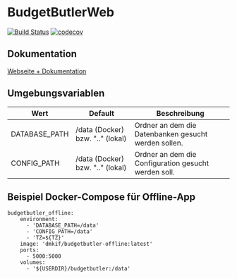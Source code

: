 # BudgetButlerWeb

[![Build Status](https://travis-ci.org/SebastianRzk/BudgetButlerWeb.svg?branch=master)](https://travis-ci.org/SebastianRzk/BudgetButlerWeb) [![codecov](https://codecov.io/gh/SebastianRzk/BudgetButlerWeb/branch/master/graph/badge.svg)](https://codecov.io/gh/SebastianRzk/BudgetButlerWeb)

## Dokumentation

[Webseite + Dokumentation](https://SebastianRzk.github.io/BudgetButlerWeb/)

## Umgebungsvariablen
| Wert | Default | Beschreibung |
|------| ------- | ------------ |
| DATABASE_PATH | /data (Docker) bzw. ".." (lokal) | Ordner an dem die Datenbanken gesucht werden sollen. |
| CONFIG_PATH | /data (Docker) bzw. ".." (lokal) | Ordner an dem die Configuration gesucht werden soll. |

## Beispiel Docker-Compose für Offline-App

```
budgetbutler_offline:
    environment:
      - 'DATABASE_PATH=/data'
      - 'CONFIG_PATH=/data'
      - 'TZ=${TZ}'
    image: 'dmkif/budgetbutler-offline:latest'
    ports: 
      - 5000:5000
    volumes:
      - '${USERDIR}/budgetbutler:/data'
```
